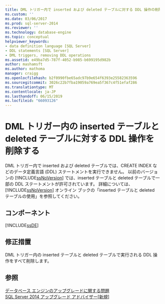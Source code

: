 ```yaml
---
title: DML トリガー内で inserted および deleted テーブルに対する DDL 操作の削除 |Microsoft Docs
ms.custom: ''
ms.date: 03/06/2017
ms.prod: sql-server-2014
ms.reviewer: ''
ms.technology: database-engine
ms.topic: conceptual
helpviewer_keywords:
- data definition language [SQL Server]
- DDL statements [SQL Server]
- DML triggers, removing DDL operations
ms.assetid: e49ba7d5-787f-4052-b985-b699195d982b
author: mashamsft
ms.author: mathoma
manager: craigg
ms.openlocfilehash: b2f0990fbe65adc97b9e654f6393e25582363596
ms.sourcegitcommit: 3026c22b7fba19059a769ea5f367c4f51efaf286
ms.translationtype: MT
ms.contentlocale: ja-JP
ms.lasthandoff: 06/15/2019
ms.locfileid: "66093126"
---
```

# <a name="remove-ddl-operations-on-the-inserted-and-deleted-tables-inside-dml-triggers"></a>DML トリガー内の inserted テーブルと deleted テーブルに対する DDL 操作を削除する
  DML トリガー内で inserted および deleted テーブルでは、CREATE INDEX などのデータ定義言語 (DDL) ステートメントを実行できません。 以前のバージョンの [!INCLUDE[ssNoVersion](../../includes/ssnoversion-md.md)] では、inserted テーブルと deleted テーブルで一部の DDL ステートメントが許可されています。 詳細については、[!INCLUDE[ssNoVersion](../../includes/ssnoversion-md.md)] オンライン ブックの「inserted テーブルと deleted テーブルの使用」を参照してください。  
  
## <a name="component"></a>コンポーネント  
 [!INCLUDE[ssDE](../../includes/ssde-md.md)]  
  
## <a name="corrective-action"></a>修正措置  
 DML トリガー内の inserted テーブルと deleted テーブルで実行される DDL 操作をすべて削除します。  
  
## <a name="see-also"></a>参照  
 [データベース エンジンのアップグレードに関する問題](../../../2014/sql-server/install/database-engine-upgrade-issues.md)   
 [SQL Server 2014 アップグレード アドバイザー&#91;新規&#93;](sql-server-2014-upgrade-advisor.md)  
  
  
